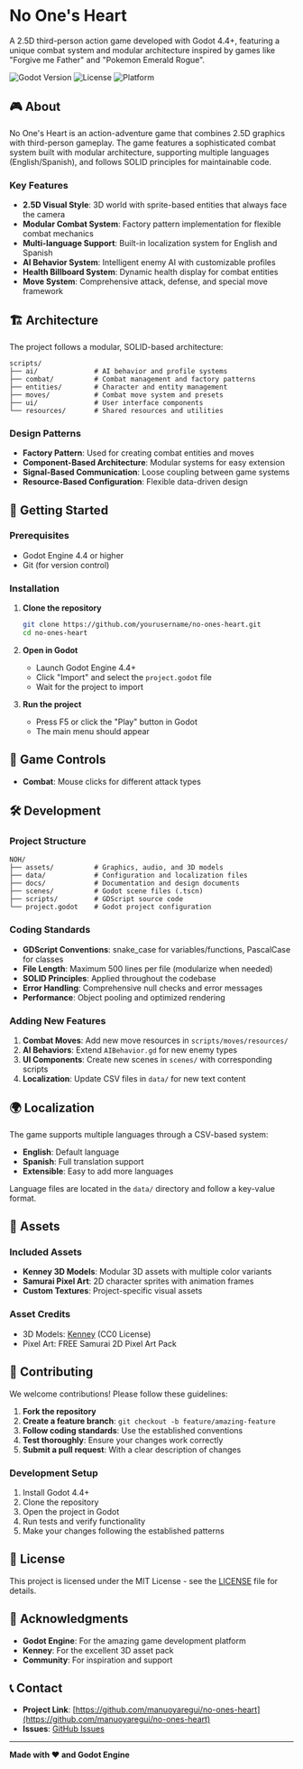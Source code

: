 # No One's Heart

A 2.5D third-person action game developed with Godot 4.4+, featuring a unique combat system and modular architecture inspired by games like "Forgive me Father" and "Pokemon Emerald Rogue".

![Godot Version](https://img.shields.io/badge/Godot-4.4+-478CBF?style=for-the-badge&logo=godot-engine)
![License](https://img.shields.io/badge/License-MIT-green.svg?style=for-the-badge)
![Platform](https://img.shields.io/badge/Platform-Windows%20%7C%20Linux%20%7C%20macOS-blue.svg?style=for-the-badge)

## 🎮 About

No One's Heart is an action-adventure game that combines 2.5D graphics with third-person gameplay. The game features a sophisticated combat system built with modular architecture, supporting multiple languages (English/Spanish), and follows SOLID principles for maintainable code.

### Key Features

- **2.5D Visual Style**: 3D world with sprite-based entities that always face the camera
- **Modular Combat System**: Factory pattern implementation for flexible combat mechanics
- **Multi-language Support**: Built-in localization system for English and Spanish
- **AI Behavior System**: Intelligent enemy AI with customizable profiles
- **Health Billboard System**: Dynamic health display for combat entities
- **Move System**: Comprehensive attack, defense, and special move framework

## 🏗️ Architecture

The project follows a modular, SOLID-based architecture:

```
scripts/
├── ai/              # AI behavior and profile systems
├── combat/          # Combat management and factory patterns
├── entities/        # Character and entity management
├── moves/           # Combat move system and presets
├── ui/              # User interface components
└── resources/       # Shared resources and utilities
```

### Design Patterns

- **Factory Pattern**: Used for creating combat entities and moves
- **Component-Based Architecture**: Modular systems for easy extension
- **Signal-Based Communication**: Loose coupling between game systems
- **Resource-Based Configuration**: Flexible data-driven design

## 🚀 Getting Started

### Prerequisites

- Godot Engine 4.4 or higher
- Git (for version control)

### Installation

1. **Clone the repository**

   ```bash
   git clone https://github.com/yourusername/no-ones-heart.git
   cd no-ones-heart
   ```

2. **Open in Godot**

   - Launch Godot Engine 4.4+
   - Click "Import" and select the `project.godot` file
   - Wait for the project to import

3. **Run the project**
   - Press F5 or click the "Play" button in Godot
   - The main menu should appear

## 🎯 Game Controls

- **Combat**: Mouse clicks for different attack types

## 🛠️ Development

### Project Structure

```
NOH/
├── assets/          # Graphics, audio, and 3D models
├── data/            # Configuration and localization files
├── docs/            # Documentation and design documents
├── scenes/          # Godot scene files (.tscn)
├── scripts/         # GDScript source code
└── project.godot    # Godot project configuration
```

### Coding Standards

- **GDScript Conventions**: snake_case for variables/functions, PascalCase for classes
- **File Length**: Maximum 500 lines per file (modularize when needed)
- **SOLID Principles**: Applied throughout the codebase
- **Error Handling**: Comprehensive null checks and error messages
- **Performance**: Object pooling and optimized rendering

### Adding New Features

1. **Combat Moves**: Add new move resources in `scripts/moves/resources/`
2. **AI Behaviors**: Extend `AIBehavior.gd` for new enemy types
3. **UI Components**: Create new scenes in `scenes/` with corresponding scripts
4. **Localization**: Update CSV files in `data/` for new text content

## 🌍 Localization

The game supports multiple languages through a CSV-based system:

- **English**: Default language
- **Spanish**: Full translation support
- **Extensible**: Easy to add more languages

Language files are located in the `data/` directory and follow a key-value format.

## 🎨 Assets

### Included Assets

- **Kenney 3D Models**: Modular 3D assets with multiple color variants
- **Samurai Pixel Art**: 2D character sprites with animation frames
- **Custom Textures**: Project-specific visual assets

### Asset Credits

- 3D Models: [Kenney](https://kenney.nl/) (CC0 License)
- Pixel Art: FREE Samurai 2D Pixel Art Pack

## 🤝 Contributing

We welcome contributions! Please follow these guidelines:

1. **Fork the repository**
2. **Create a feature branch**: `git checkout -b feature/amazing-feature`
3. **Follow coding standards**: Use the established conventions
4. **Test thoroughly**: Ensure your changes work correctly
5. **Submit a pull request**: With a clear description of changes

### Development Setup

1. Install Godot 4.4+
2. Clone the repository
3. Open the project in Godot
4. Run tests and verify functionality
5. Make your changes following the established patterns

## 📝 License

This project is licensed under the MIT License - see the [LICENSE](LICENSE) file for details.

## 🙏 Acknowledgments

- **Godot Engine**: For the amazing game development platform
- **Kenney**: For the excellent 3D asset pack
- **Community**: For inspiration and support

## 📞 Contact

- **Project Link**: [https://github.com/manuoyaregui/no-ones-heart](https://github.com/manuoyaregui/no-ones-heart)
- **Issues**: [GitHub Issues](https://github.com/manuoyaregui/no-ones-heart/issues)

---

**Made with ❤️ and Godot Engine**
